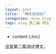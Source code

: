 ```yaml
---
layout: post
title:  "博文测试02"
categories: mine blog
tags: blog 第二篇 博文
---
```


* content
{:toc}

这是第二篇测试博文。